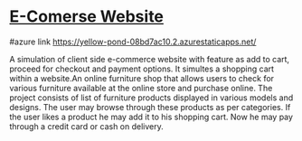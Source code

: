 # [E-Comerse Website](https://bhaiyyashabmandhare.github.io/E-com-web/)
#azure link https://yellow-pond-08bd7ac10.2.azurestaticapps.net/

A simulation of client side e-commerce website with feature as add to cart, proceed for checkout and payment options. It simultes a shopping cart within a website.An online furniture shop that allows users to check for various furniture available at the online store and purchase online. The project consists of list of furniture products displayed in various models and designs. The user may browse through these products as per categories. If the user likes a product he may add it to his shopping cart. Now he may pay through a credit card or cash on delivery.
